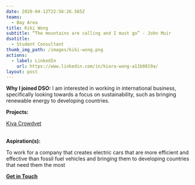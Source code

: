 ```yaml
---
date: 2020-04-12T22:56:26.565Z
teams:
  - Bay Area
title: Kiki Wong
subtitle: “The mountains are calling and I must go” - John Muir
dsotitle:
  - Student Consultant
thumb_img_path: /images/kiki-wong.png
actions:
  - label: LinkedIn
    url: https://www.linkedin.com/in/kiara-wong-a11b0819a/
layout: post
---
```

**Why I joined DSO:** I am interested in working in international business, specifically looking towards a focus on sustainability, such as bringing renewable energy to developing countries.

**Projects:**

[Kiva Crowdvet](https://www.crowdvet.org/)

**\
Aspiration(s):**

To work for a company that creates electric cars that are more efficient and effective than fossil fuel vehicles and bringing them to developing countries that need them the most

**[Get in Touch](kiara.w@dsoglobal.org)**